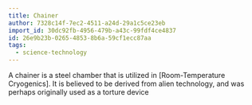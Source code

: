 ```yaml
---
title: Chainer
author: 7328c14f-7ec2-4511-a24d-29a1c5ce23eb
import_id: 30dc92fb-4956-479b-a43c-99fdf4ce4837
id: 26e9b23b-0265-4853-8b6a-59cf1ecc87aa
tags:
  - science-technology
---
```

A chainer is a steel chamber that is utilized in [Room-Temperature Cryogenics]. It is believed to be derived from alien technology, and was perhaps originally used as a torture device
